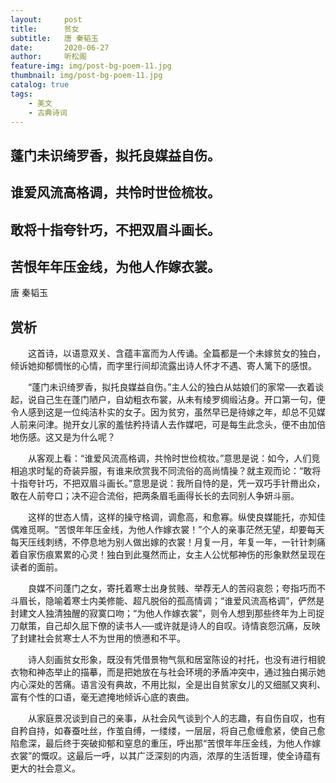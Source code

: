 ```yaml
---
layout:     post
title:      贫女
subtitle:   唐 秦韬玉
date:       2020-06-27
author:     听松阁
feature-img: img/post-bg-poem-11.jpg
thumbnail: img/post-bg-poem-11.jpg
catalog: true
tags:
    - 美文
    - 古典诗词
---
```


## 蓬门未识绮罗香，拟托良媒益自伤。

## 谁爱风流高格调，共怜时世俭梳妆。

## 敢将十指夸针巧，不把双眉斗画长。

## 苦恨年年压金线，为他人作嫁衣裳。


唐 秦韬玉


## 赏析



　　这首诗，以语意双关、含蕴丰富而为人传诵。全篇都是一个未嫁贫女的独白，倾诉她抑郁惆怅的心情，而字里行间却流露出诗人怀才不遇、寄人篱下的感恨。



　　“蓬门未识绮罗香，拟托良媒益自伤。”主人公的独白从姑娘们的家常──衣着谈起，说自己生在蓬门陋户，自幼粗衣布裳，从未有绫罗绸缎沾身。开口第一句，便令人感到这是一位纯洁朴实的女子。因为贫穷，虽然早已是待嫁之年，却总不见媒人前来问津。抛开女儿家的羞怯矜持请人去作媒吧，可是每生此念头，便不由加倍地伤感。这又是为什么呢？



　　从客观上看：“谁爱风流高格调，共怜时世俭梳妆。”意思是说：如今，人们竞相追求时髦的奇装异服，有谁来欣赏我不同流俗的高尚情操？就主观而论：“敢将十指夸针巧，不把双眉斗画长。”意思是说：我所自恃的是，凭一双巧手针黹出众，敢在人前夸口；决不迎合流俗，把两条眉毛画得长长的去同别人争妍斗丽。



　　这样的世态人情，这样的操守格调，调愈高，和愈寡。纵使良媒能托，亦知佳偶难觅啊。“苦恨年年压金线，为他人作嫁衣裳！”个人的亲事茫然无望，却要每天每天压线刺绣，不停息地为别人做出嫁的衣裳！月复一月，年复一年，一针针刺痛着自家伤痕累累的心灵！独白到此戛然而止，女主人公忧郁神伤的形象默然呈现在读者的面前。



　　良媒不问蓬门之女，寄托着寒士出身贫贱、举荐无人的苦闷哀怨；夸指巧而不斗眉长，隐喻着寒士内美修能、超凡脱俗的孤高情调；“谁爱风流高格调”，俨然是封建文人独清独醒的寂寞口吻；“为他人作嫁衣裳”，则令人想到那些终年为上司捉刀献策，自己却久屈下僚的读书人──或许就是诗人的自叹。诗情哀怨沉痛，反映了封建社会贫寒士人不为世用的愤懑和不平。



　　诗人刻画贫女形象，既没有凭借景物气氛和居室陈设的衬托，也没有进行相貌衣物和神态举止的描摹，而是把她放在与社会环境的矛盾冲突中，通过独白揭示她内心深处的苦痛。语言没有典故，不用比拟，全是出自贫家女儿的又细腻又爽利、富有个性的口语，毫无遮掩地倾诉心底的衷曲。



　　从家庭景况谈到自己的亲事，从社会风气谈到个人的志趣，有自伤自叹，也有自矜自持，如春蚕吐丝，作茧自缚，一缕缕，一层层，将自己愈缠愈紧，使自己愈陷愈深，最后终于突破抑郁和窒息的重压，呼出那“苦恨年年压金线，为他人作嫁衣裳”的慨叹。这最后一呼，以其广泛深刻的内涵，浓厚的生活哲理，使全诗蕴有更大的社会意义。
